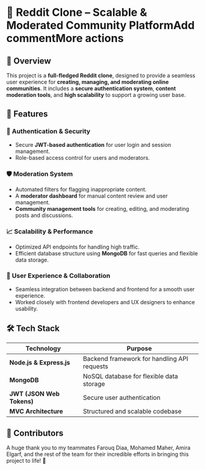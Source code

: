 # 🚀 Reddit Clone – Scalable & Moderated Community PlatformAdd commentMore actions

## 🌟 Overview  
This project is a **full-fledged Reddit clone**, designed to provide a seamless user experience for **creating, managing, and moderating online communities**. It includes a **secure authentication system**, **content moderation tools**, and **high scalability** to support a growing user base.  

## 🚀 Features  

### 🔐 Authentication & Security  
- Secure **JWT-based authentication** for user login and session management.  
- Role-based access control for users and moderators.  

### 🛡️ Moderation System  
- Automated filters for flagging inappropriate content.  
- A **moderator dashboard** for manual content review and user management.  
- **Community management tools** for creating, editing, and moderating posts and discussions.  

### 📈 Scalability & Performance  
- Optimized API endpoints for handling high traffic.  
- Efficient database structure using **MongoDB** for fast queries and flexible data storage.  

### 🎨 User Experience & Collaboration  
- Seamless integration between backend and frontend for a smooth user experience.  
- Worked closely with frontend developers and UX designers to enhance usability.  

## 🛠 Tech Stack  

| Technology         | Purpose                                         |  
|--------------------|-----------------------------------------------|  
| **Node.js & Express.js** | Backend framework for handling API requests |  
| **MongoDB**        | NoSQL database for flexible data storage       |  
| **JWT (JSON Web Tokens)** | Secure user authentication             |  
| **MVC Architecture** | Structured and scalable codebase          |  

## 🤝 Contributors
A huge thank you to my teammates Farouq Diaa, Mohamed Maher, Amira Elgarf, and the rest of the team for their incredible efforts in bringing this project to life! 🚀
